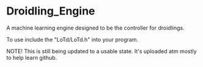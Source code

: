 # Droidling_Engine
A machine learning engine designed to be the controller for droidlings.

To use include the "LoTd/LoTd.h" into your program. 

NOTE! This is still being updated to a usable state. It's uploaded atm mostly to help learn github. 
